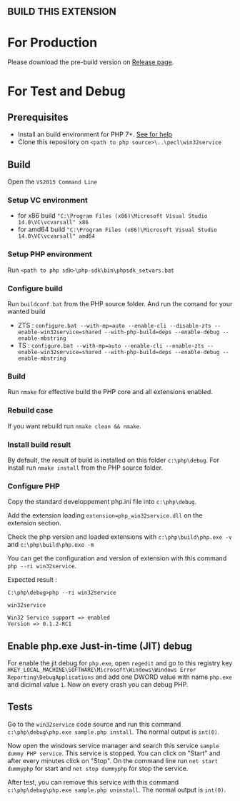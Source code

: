 BUILD THIS EXTENSION
--------------------

# For Production

Please download the pre-build version on [Release page](https://github.com/InExtenso/win32service/releases).

# For Test and Debug

## Prerequisites

* Install an build environment for PHP 7+. [See for help](https://wiki.php.net/internals/windows/stepbystepbuild)
* Clone this repository on `<path to php source>\..\pecl\win32service`

## Build

Open the `VS2015 Command Line`

### Setup VC environment

* for x86 build `"C:\Program Files (x86)\Microsoft Visual Studio 14.0\VC\vcvarsall" x86`
* for amd64 build `"C:\Program Files (x86)\Microsoft Visual Studio 14.0\VC\vcvarsall" amd64`

### Setup PHP environment

Run `<path to php sdk>\php-sdk\bin\phpsdk_setvars.bat`

### Configure build

Run `buildconf.bat` from the PHP source folder. And run the comand for your wanted build 

* ZTS : `configure.bat --with-mp=auto --enable-cli --disable-zts --enable-win32service=shared --with-php-build=deps --enable-debug --enable-mbstring`
* TS : `configure.bat --with-mp=auto --enable-cli --enable-zts --enable-win32service=shared --with-php-build=deps --enable-debug --enable-mbstring`

### Build

Run `nmake` for effective build the PHP core and all extensions enabled.

### Rebuild case

If you want rebuild run `nmake clean && nmake`.

### Install build result

By default, the result of build is installed on this folder `c:\php\debug`. For install run `nmake install` from the PHP source folder.

### Configure PHP

Copy the standard developpement php.ini file into `c:\php\debug`.

Add the extension loading `extension=php_win32service.dll` on the extension section.

Check the php version and loaded extensions with `c:\php\build\php.exe -v` and `c:\php\build\php.exe -m`

You can get the configuration and version of extension with this command `php --ri win32service`.

Expected result :

```
C:\php\debug>php --ri win32service

win32service

Win32 Service support => enabled
Version => 0.1.2-RC1
```

## Enable php.exe Just-in-time (JIT) debug

For enable the jit debug for `php.exe`, open `regedit` and go to this registry key `HKEY_LOCAL_MACHINE\SOFTWARE\Microsoft\Windows\Windows Error Reporting\DebugApplications` and add one DWORD value with name `php.exe` and dicimal value `1`.
Now on every crash you can debug PHP.

## Tests

Go to the `win32service` code source and run this command `c:\php\debug\php.exe sample.php install`.
The normal output is `int(0)`.

Now open the windows service manager and search this service `sample dummy PHP service`. This service is stopped.
You can click on "Start" and after every minutes click on "Stop". On the command line run `net start dummyphp` for start and `net stop dummyphp` for stop the service.

After test, you can remove this service with this command `c:\php\debug\php.exe sample.php uninstall`.
The normal output is `int(0)`.

